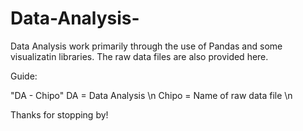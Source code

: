 # Data-Analysis-

Data Analysis work primarily through the use of Pandas and some visualizatin libraries. The raw data files are also provided here. 

Guide: 

"DA - Chipo" 
DA = Data Analysis \n
Chipo = Name of raw data file \n

Thanks for stopping by!
